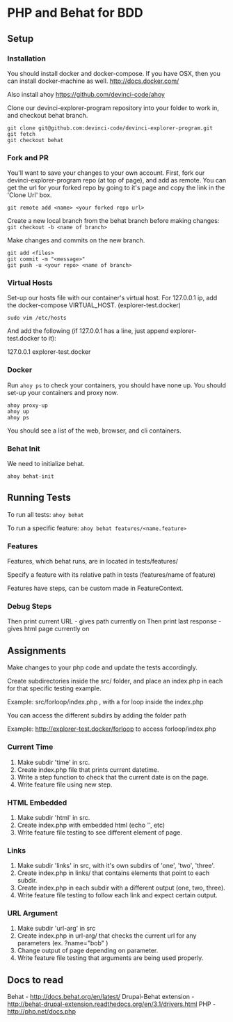 # PHP and Behat for BDD

## Setup

### Installation

You should install docker and docker-compose.  If you have OSX, then you can install docker-machine as well.
http://docs.docker.com/

Also install ahoy https://github.com/devinci-code/ahoy

Clone our devinci-explorer-program repository into your folder to work in, and checkout behat branch.

```
git clone git@github.com:devinci-code/devinci-explorer-program.git
git fetch
git checkout behat
```

### Fork and PR

You'll want to save your changes to your own account. First, fork our devinci-explorer-program repo (at top of page), and add as remote.
You can get the url for your forked repo by going to it's page and copy the link in the 'Clone Url' box.

`git remote add <name> <your forked repo url>`

Create a new local branch from the behat branch before making changes: `git checkout -b <name of branch>`

Make changes and commits on the new branch.

```
git add <files>
git commit -m "<message>"
git push -u <your repo> <name of branch>
```

### Virtual Hosts

Set-up our hosts file with our container's virtual host. For 127.0.0.1 ip, add the docker-compose VIRTUAL_HOST. (explorer-test.docker)

`sudo vim /etc/hosts`

And add the following (if 127.0.0.1 has a line, just append explorer-test.docker to it):

127.0.0.1   explorer-test.docker

### Docker 

Run `ahoy ps` to check your containers, you should have none up. You should set-up your containers and proxy now.

```
ahoy proxy-up
ahoy up
ahoy ps
```

You should see a list of the web, browser, and cli containers.

### Behat Init

We need to initialize behat.

`ahoy behat-init`

## Running Tests

To run all tests:
`ahoy behat`

To run a specific feature:
`ahoy behat features/<name.feature>`

### Features

Features, which behat runs, are in located in tests/features/  

Specify a feature with its relative path in tests (features/name of feature)

Features have steps, can be custom made in FeatureContext.

### Debug Steps

Then print current URL - gives path currently on
Then print last response - gives html page currently on

## Assignments

Make changes to your php code and update the tests accordingly.

Create subdirectories inside the src/ folder, and place an index.php in each for that specific testing example. 

Example: src/forloop/index.php , with a for loop inside the index.php

You can access the different subdirs by adding the folder path

Example: http://explorer-test.docker/forloop     to access forloop/index.php

### Current Time

1. Make subdir 'time' in src.
2. Create index.php file that prints current datetime.
3. Write a step function to check that the current date is on the page.
4. Write feature file using new step.

### HTML Embedded

1. Make subdir 'html' in src.
2. Create index.php with embedded html (echo '<html>', etc)
3. Write feature file testing to see different element of page.

### Links

1. Make subdir 'links' in src, with it's own subdirs of 'one', 'two', 'three'.
2. Create index.php in links/ that contains <a> elements that point to each subdir.
3. Create index.php in each subdir with a different output (one, two, three).
4. Write feature file testing to follow each link and expect certain output.

### URL Argument

1. Make subdir 'url-arg' in src
2. Create index.php in url-arg/ that checks the current url for any parameters (ex. ?name="bob" )
3. Change output of page depending on parameter.
4. Write feature file testing that arguments are being used properly.

## Docs to read

Behat - 			http://docs.behat.org/en/latest/
Drupal-Behat extension - 	http://behat-drupal-extension.readthedocs.org/en/3.1/drivers.html
PHP -				http://php.net/docs.php

